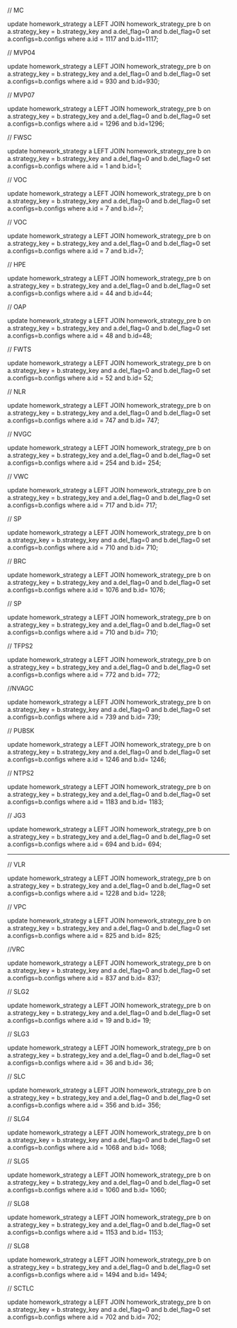// MC

update homework_strategy a LEFT JOIN homework_strategy_pre b on a.strategy_key = b.strategy_key and a.del_flag=0 and b.del_flag=0 set a.configs=b.configs where a.id = 1117 and b.id=1117;



// MVP04

update homework_strategy a LEFT JOIN homework_strategy_pre b on a.strategy_key = b.strategy_key and a.del_flag=0 and b.del_flag=0 set a.configs=b.configs where a.id = 930 and b.id=930;



// MVP07

update homework_strategy a LEFT JOIN homework_strategy_pre b on a.strategy_key = b.strategy_key and a.del_flag=0 and b.del_flag=0 set a.configs=b.configs where a.id = 1296 and b.id=1296;



// FWSC

update homework_strategy a LEFT JOIN homework_strategy_pre b on a.strategy_key = b.strategy_key and a.del_flag=0 and b.del_flag=0 set a.configs=b.configs where a.id = 1 and b.id=1;



// VOC

update homework_strategy a LEFT JOIN homework_strategy_pre b on a.strategy_key = b.strategy_key and a.del_flag=0 and b.del_flag=0 set a.configs=b.configs where a.id = 7 and b.id=7;



// VOC

update homework_strategy a LEFT JOIN homework_strategy_pre b on a.strategy_key = b.strategy_key and a.del_flag=0 and b.del_flag=0 set a.configs=b.configs where a.id = 7 and b.id=7;



// HPE

update homework_strategy a LEFT JOIN homework_strategy_pre b on a.strategy_key = b.strategy_key and a.del_flag=0 and b.del_flag=0 set a.configs=b.configs where a.id = 44 and b.id=44;



// OAP

update homework_strategy a LEFT JOIN homework_strategy_pre b on a.strategy_key = b.strategy_key and a.del_flag=0 and b.del_flag=0 set a.configs=b.configs where a.id = 48 and b.id=48;



// FWTS

update homework_strategy a LEFT JOIN homework_strategy_pre b on a.strategy_key = b.strategy_key and a.del_flag=0 and b.del_flag=0 set a.configs=b.configs where a.id = 52 and b.id= 52;



// NLR

update homework_strategy a LEFT JOIN homework_strategy_pre b on a.strategy_key = b.strategy_key and a.del_flag=0 and b.del_flag=0 set a.configs=b.configs where a.id = 747 and b.id= 747;



// NVGC

update homework_strategy a LEFT JOIN homework_strategy_pre b on a.strategy_key = b.strategy_key and a.del_flag=0 and b.del_flag=0 set a.configs=b.configs where a.id = 254 and b.id= 254;



// VWC

update homework_strategy a LEFT JOIN homework_strategy_pre b on a.strategy_key = b.strategy_key and a.del_flag=0 and b.del_flag=0 set a.configs=b.configs where a.id = 717 and b.id= 717;



// SP

update homework_strategy a LEFT JOIN homework_strategy_pre b on a.strategy_key = b.strategy_key and a.del_flag=0 and b.del_flag=0 set a.configs=b.configs where a.id = 710 and b.id= 710;



// BRC

update homework_strategy a LEFT JOIN homework_strategy_pre b on a.strategy_key = b.strategy_key and a.del_flag=0 and b.del_flag=0 set a.configs=b.configs where a.id = 1076 and b.id= 1076;



// SP

update homework_strategy a LEFT JOIN homework_strategy_pre b on a.strategy_key = b.strategy_key and a.del_flag=0 and b.del_flag=0 set a.configs=b.configs where a.id = 710 and b.id= 710;



// TFPS2

update homework_strategy a LEFT JOIN homework_strategy_pre b on a.strategy_key = b.strategy_key and a.del_flag=0 and b.del_flag=0 set a.configs=b.configs where a.id = 772 and b.id= 772;



//NVAGC

update homework_strategy a LEFT JOIN homework_strategy_pre b on a.strategy_key = b.strategy_key and a.del_flag=0 and b.del_flag=0 set a.configs=b.configs where a.id = 739 and b.id= 739;



// PUBSK

update homework_strategy a LEFT JOIN homework_strategy_pre b on a.strategy_key = b.strategy_key and a.del_flag=0 and b.del_flag=0 set a.configs=b.configs where a.id = 1246 and b.id= 1246;



// NTPS2

update homework_strategy a LEFT JOIN homework_strategy_pre b on a.strategy_key = b.strategy_key and a.del_flag=0 and b.del_flag=0 set a.configs=b.configs where a.id = 1183 and b.id= 1183;



// JG3

update homework_strategy a LEFT JOIN homework_strategy_pre b on a.strategy_key = b.strategy_key and a.del_flag=0 and b.del_flag=0 set a.configs=b.configs where a.id = 694 and b.id= 694;



---



// VLR

update homework_strategy a LEFT JOIN homework_strategy_pre b on a.strategy_key = b.strategy_key and a.del_flag=0 and b.del_flag=0 set a.configs=b.configs where a.id = 1228 and b.id= 1228;



// VPC

update homework_strategy a LEFT JOIN homework_strategy_pre b on a.strategy_key = b.strategy_key and a.del_flag=0 and b.del_flag=0 set a.configs=b.configs where a.id = 825 and b.id= 825;



//VRC

update homework_strategy a LEFT JOIN homework_strategy_pre b on a.strategy_key = b.strategy_key and a.del_flag=0 and b.del_flag=0 set a.configs=b.configs where a.id = 837 and b.id= 837;



// SLG2

update homework_strategy a LEFT JOIN homework_strategy_pre b on a.strategy_key = b.strategy_key and a.del_flag=0 and b.del_flag=0 set a.configs=b.configs where a.id = 19 and b.id= 19;



// SLG3

update homework_strategy a LEFT JOIN homework_strategy_pre b on a.strategy_key = b.strategy_key and a.del_flag=0 and b.del_flag=0 set a.configs=b.configs where a.id = 36 and b.id= 36;



// SLC

update homework_strategy a LEFT JOIN homework_strategy_pre b on a.strategy_key = b.strategy_key and a.del_flag=0 and b.del_flag=0 set a.configs=b.configs where a.id = 356 and b.id= 356;



// SLG4

update homework_strategy a LEFT JOIN homework_strategy_pre b on a.strategy_key = b.strategy_key and a.del_flag=0 and b.del_flag=0 set a.configs=b.configs where a.id = 1068 and b.id= 1068;



// SLG5

update homework_strategy a LEFT JOIN homework_strategy_pre b on a.strategy_key = b.strategy_key and a.del_flag=0 and b.del_flag=0 set a.configs=b.configs where a.id = 1060 and b.id= 1060;



// SLG8

update homework_strategy a LEFT JOIN homework_strategy_pre b on a.strategy_key = b.strategy_key and a.del_flag=0 and b.del_flag=0 set a.configs=b.configs where a.id = 1153 and b.id= 1153;



// SLG8

update homework_strategy a LEFT JOIN homework_strategy_pre b on a.strategy_key = b.strategy_key and a.del_flag=0 and b.del_flag=0 set a.configs=b.configs where a.id = 1494 and b.id= 1494;



// SCTLC

update homework_strategy a LEFT JOIN homework_strategy_pre b on a.strategy_key = b.strategy_key and a.del_flag=0 and b.del_flag=0 set a.configs=b.configs where a.id = 702 and b.id= 702;





